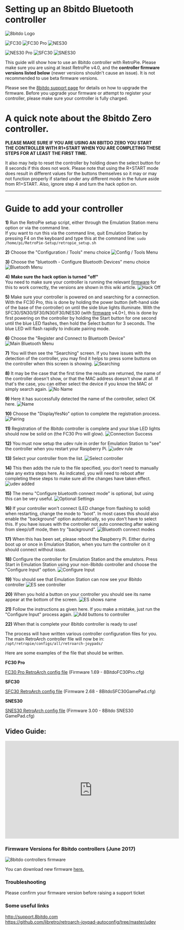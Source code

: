 # Setting up an 8bitdo Bluetooth controller
![8bitdo Logo](http://www.8bitdo.com/images/Logo-white.svg)

![FC30](https://s21.postimg.cc/nvr2zk54j/fc30.png)
![FC30 Pro](https://s21.postimg.cc/muquafo4z/FC30_Pro.jpg)
![NES30](https://s21.postimg.cc/3qxiu3bar/nes30_1.jpg)

![NES30 Pro](https://s21.postimg.cc/vsbk7sgkz/NES30_Pro.jpg)
![SFC30](https://s21.postimg.cc/tp1504gs3/sfc30_1.jpg)
![SNES30](https://s21.postimg.cc/q6p53qfw3/snes30_1.jpg)

This guide will show how to use an 8bitdo controller with RetroPie.
Please make sure you are using at least RetroPie v4.0, and the **controller firmware versions listed below** (newer versions shouldn't cause an issue). It is not recommended to use beta firmware versions.

Please see the [8bitdo support page](http://support.8bitdo.com) for details on how to upgrade the firmware. Before you upgrade your firmware or attempt to register your controller, please make sure your controller is fully charged.  

#  A quick note about the 8bitdo Zero controller.

**PLEASE MAKE SURE IF YOU ARE USING AN 8BITDO ZERO YOU START THE CONTROLLER WITH R1+START WHEN YOU ARE COMPLETING THESE STEPS FOR AT LEAST THE FIRST TIME.**

It also may help to reset the controller by holding down the select button for 8 seconds if this does not work. Please note that using the R+START mode does result in different values for the buttons themselves so it may or may not function properly if started under any different mode in the future aside from R1+START. Also, ignore step 4 and turn the hack option on.

***

# Guide to add your controller

**1)** Run the RetroPie setup script, either through the Emulation Station menu option or via the command line.  
If you want to run this via the command line, quit Emulation Station by pressing F4 on the keyboard and type this at the command line: `sudo /home/pi/RetroPie-Setup/retropie_setup.sh`

**2)** Choose the "Configuration / Tools" menu choice
![Config / Tools Menu](https://s22.postimg.cc/7043daech/1_Config_Tools.jpg)

**3)** Choose the "bluetooth - Configure Bluetooth Devices" menu choice
![Bluetooth Menu](https://s22.postimg.cc/ofy9ezdb5/2_Bluetooth_Menu.jpg)

**4)** **Make sure the hack option is turned "off"**  
You need to make sure your controller is running the relevant [firmware](https://github.com/RetroPie/RetroPie-Setup/wiki/8Bitdo-Controller#firmware-versions-for-8bitdo-controllers) for this to work correctly, the versions are shown in this wiki article.
![Hack Off](https://s22.postimg.cc/df349yl29/2_5_Turn_hack_off.jpg)

**5)** Make sure your controller is powered on and searching for a connection.
With the FC30 Pro, this is done by holding the power button (left-hand side of the base of the controller) on until the side blue lights illuminate. With the SFC30/SN30/SF30/N30/F30/NES30 (with [firmware](https://github.com/RetroPie/RetroPie-Setup/wiki/8Bitdo-Controller#firmware-versions-for-8bitdo-controllers) v4.0+), this is done by first powering on the controller by holding the Start button for one second until the blue LED flashes, then hold the Select button for 3 seconds. The blue LED will flash rapidly to indicate pairing mode.

**6)** Choose the "Register and Connect to Bluetooth Device"
![Main Bluetooth Menu](https://s22.postimg.cc/lai92ik2p/3_Main_Bluetooth_Menu.jpg)

**7)** You will then see the "Searching" screen. If you have issues with the detection of the controller, you may find it helps to press some buttons on the controller when this screen is showing.
![Searching](https://s22.postimg.cc/3lqiaw8bl/4_Searching.jpg)

**8)** It may be the case that the first time the results are returned, the name of the controller doesn't show, or that the MAC address doesn't show at all. If that's the case, you can either select the device if you know the MAC or simply search again.
![No Name](https://s22.postimg.cc/g1n84n1nl/5_Search_Results_No_Name.jpg)

**9)** Here it has successfully detected the name of the controller, select OK here.
![Name](https://s22.postimg.cc/tju4gxdsx/6_Search_Results_Name.jpg)

**10)** Choose the "DisplayYesNo" option to complete the registration process.
![Pairing](https://s22.postimg.cc/v05mz2gpt/7_Pairing.jpg)

**11)** Registration of the 8bitdo controller is complete and your blue LED lights should now be solid on (the FC30 Pro will glow).
![Connection Success](https://s22.postimg.cc/jp2zap9up/8_Connection_Success.jpg)

**12)** You must now setup the udev rule in order for Emulation Station to "see" the controller when you restart your Raspberry Pi.
![udev rule](https://s22.postimg.cc/ksn3mnuht/9_Setup_Udev_Menu.jpg)

**13)** Select your controller from the list.
![Select controller](https://s22.postimg.cc/tc6hkf2u9/10_Choose_device_for_udev.jpg)

**14)** This then adds the rule to the file specified, you don't need to manually take any extra steps here.
As indicated, you will need to reboot after completing these steps to make sure all the changes have taken effect.
![udev added](https://s22.postimg.cc/w7jkra6u9/11_Udev_rule_added.jpg)

**15)** The menu "Configure bluetooth connect mode" is optional, but using this can be very useful.
![Optional Settings](https://s22.postimg.cc/cqyv4rbq9/12_Optional_settings.jpg)

**16)** If your controller won't connect (LED change from flashing to solid) when restarting, change the mode to "boot". In most cases this should also enable the "background" option automatically, so you don't have to select this. If you have issues with the controller not auto connecting after waking from sleep/off mode, then try "background".
![Bluetooth connect modes](https://s22.postimg.cc/7gyhr7gv5/13_Bluetooth_connect_modes.jpg)

**17)** When this has been set, please reboot the Raspberry Pi.
Either during boot up or once in Emulation Station, when you turn the controller on it should connect without issue.

**18)** Configure the controller for Emulation Station and the emulators. Press Start in Emulation Station using your non-8bitdo controller and choose the "Configure Input" option.
![Configure Input](https://s22.postimg.cc/9msslpkbl/14_Configure_Input_ES.jpg)

**19)** You should see that Emulation Station can now see your 8bitdo controller
![ES see controller](https://s22.postimg.cc/vahqw5kpt/15_Game_Pads_Detected.jpg)

**20)** When you hold a button on your controller you should see its name appear at the bottom of the screen.
![ES shows name](https://s22.postimg.cc/4qp5u0k69/16_Game_Pads_Detected_FC30_Pro.jpg)

**21)** Follow the instructions as given here. If you make a mistake, just run the "Configure Input" process again.
![Add buttons to controller](https://s22.postimg.cc/dmzxxyash/17_Configuring_Game_Pad.jpg)

**22)** When that is complete your 8bitdo controller is ready to use!

The process will have written various controller configuration files for you.
The main RetroArch controller file will now be in:
`/opt/retropie/configs/all/retroarch-joypads/`

Here are some examples of the file that should be written. 

**FC30 Pro**

[FC30 Pro RetroArch config file](http://pastebin.com/raw/YCj3NW0h) (Firmware 1.69 - 8BitdoFC30Pro.cfg) 

**SFC30**

[SFC30 RetroArch config file](http://pastebin.com/raw/ZKbDkCBt) (Firmware 2.68 - 8BitdoSFC30GamePad.cfg)

**SNES30**

[SNES30 RetroArch config file](https://pastebin.com/raw/pfRyAk9s) (Firmware 3.00 - 8Bitdo SNES30 GamePad.cfg)

## Video Guide:
<div class="video-wrapper">
<iframe width="560" height="315" src="https://www.youtube-nocookie.com/embed/e2We6AElqg8" frameborder="0" allow="autoplay; encrypted-media" allowfullscreen></iframe>
</div>

### Firmware Versions for 8bitdo controllers (June 2017)
![8bitdo controllers firmware](https://s3.postimg.cc/j47k633fn/8bitdo-firmware.png)  

You can download new firmware [here.](http://support.8bitdo.com)

### Troubleshooting
Please confirm your firmware version before raising a support ticket

### Some useful links
http://support.8bitdo.com  
https://github.com/libretro/retroarch-joypad-autoconfig/tree/master/udev